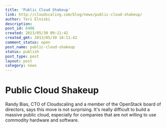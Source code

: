 ```yaml
---
title: 'Public Cloud Shakeup'
link: http://cloudscaling.com/blog/news/public-cloud-shakeup/
author: Teri Elniski
description: 
post_id: 6406
created: 2013/05/30 09:11:42
created_gmt: 2013/05/30 16:11:42
comment_status: open
post_name: public-cloud-shakeup
status: publish
post_type: post
layout: post
category: news
---
```


# Public Cloud Shakeup

Randy Bias, CTO of Cloudscaling and a member of the OpenStack board of directors, says this move is not surprising. It's really difficult to build a massive public cloud, especially for companies that are not willing to use commodity hardware and software.
